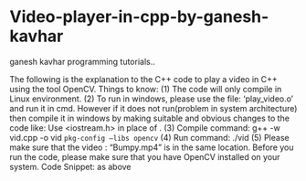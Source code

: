 # Video-player-in-cpp-by-ganesh-kavhar
ganesh kavhar programming tutorials..


The following is the explanation to the C++ code to play a video in C++ using the tool OpenCV.
Things to know:
(1) The code will only compile in Linux environment.
(2) To run in windows, please use the file: ‘play_video.o’ and run it in cmd. However if it does not run(problem in system architecture) then compile it in
windows by making suitable and obvious changes to the code like: Use
<iostream.h> in place of <iostream>.
(3) Compile command: g++ -w vid.cpp -o vid `pkg-config –libs opencv`
(4) Run command: ./vid
(5) Please make sure that the video : “Bumpy.mp4” is in the same location.
Before you run the code, please make sure that you have OpenCV installed on your system.
Code Snippet: as above 
